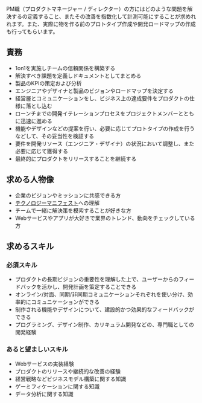 PM職（プロダクトマネージャー / ディレクター）の方にはどのような問題を解決するの定義すること、またその改善を指数化して計測可能にすることが求めれれます。また、実際に物を作る前のプロトタイプ作成や開発ロードマップの作成も行ってもらいます。

## 責務 
- 1on1を実施しチームの信頼関係を構築する
- 解決すべき課題を定義しドキュメントとしてまとめる 
- 製品のKPIの策定および分析 
- エンジニアやデザイナと製品のビジョンやロードマップを決定する 
- 経営層とコミュニケーションをし、ビジネス上の達成要件をプロダクトの仕様に落とし込む
- ローンチまでの開発イテレーションプロセスをプロジェクトメンバーとともに迅速に進める 
- 機能やデザインなどの提案を行い、必要に応じてプロトタイプの作成を行うなどして、その妥当性を検証する 
- 要件を開発リソース（エンジニア・デザイナ）の状況において調整し、また必要に応じて獲得する
- 最終的にプロダクトをリリースすることを継続する

## 求める人物像 
- 企業のビジョンやミッションに共感できる方
- [テクノロジーマニフェスト](README.md)への理解
- チームで一緒に解決策を模索することが好きな方 
- Webサービスやアプリが大好きで業界のトレンド、動向をチェックしている方 

## 求めるスキル 
### 必須スキル
- プロダクトの長期ビジョンの重要性を理解した上で、ユーザーからのフィードバックを活かし、開発計画を策定することできる
- オンライン/対面、同期/非同期コミュニケーションそれぞれを使い分け、効率的にコミュニケーションができる
- 制作される機能やデザインについて、建設的かつ効果的なフィードバックができる
- プログラミング、デザイン制作、カリキュラム開発などの、専門職としての開発経験

### あると望ましいスキル 
- Webサービスの実装経験
- プロダクトのリリースや継続的な改善の経験
- 経営戦略などビジネスモデル構築に関する知識
- ゲーミフィケーションに関する知識
- データ分析に関する知識
